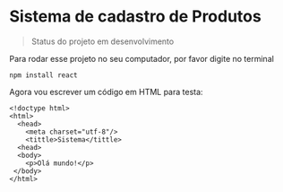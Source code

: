 # Sistema de cadastro de Produtos

> Status do projeto em desenvolvimento

Para rodar esse projeto no seu computador, por favor digite no terminal

```
npm install react
```

Agora vou escrever um código em HTML para testa:

```
<!doctype html>
<html>
  <head>
    <meta charset="utf-8"/>
    <tittle>Sistema</tittle>
  <head>
  <body>
    <p>Olá mundo!</p>
 </body>
</html>
```
